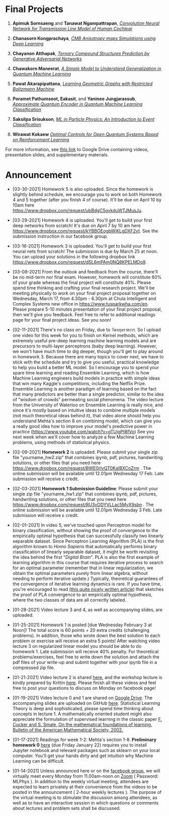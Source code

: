 # Final Projects 

1. **Apimuk Sornsaeng** and **Tanawat Ngampattrapan**, [*Convolution Neural Network for Transmission Line Model of Human Cochlear*](https://drive.google.com/file/d/12Wl57WDbpD_IDCC-xlPmvseYfNHB-e5i/view?usp=sharing)

2. **Chanasorn Kongprachaya**, [*CMB Anisotropy maps Simulations using Deep Learning*](https://drive.google.com/file/d/17SK0R8M6p0IQAqfqSXN8mZbrNvStDw1-/view?usp=sharing)

3. **Chayanon Atthapak**, [*Ternary Compound Structures Prediction by Generative Adversarial Networks*](https://drive.google.com/file/d/13WmcKGK61_di-2OYKvtHSIkRaugxXFEM/view?usp=sharing)

4. **Chawakorn Maneerat**, [*A Simple Model to Understand Generalization in Quantum Machine Learning*](https://drive.google.com/file/d/1HKITTNjlfY6bp9WsiG0uA9fqdMAbGgRz/view?usp=sharing)

5. **Pawat Akarapipattana**, [*Learning Geometric Graphs with Restricted Boltzmann Machine*](https://drive.google.com/file/d/16xFOWnLo79p0ZTzzwaJLxEzNTOCCc1HL/view?usp=sharing)

6. **Poramet Pathumsoot, Eakasit**, and **Yaninee Jungjarassub**, [*Approximate Quantum Encoder in Quantum Machine Learning Classification*](https://drive.google.com/file/d/1KXAjTK95f7k72vUAEbdDhkav523N7Zju/view?usp=sharing)

7. **Saksilpa Srisukson**, [*ML in Particle Physics:
An Introduction to Event Classification*](https://drive.google.com/file/d/1agAItOyNLttDQ2_quZfIK2jr230RBvi3/view?usp=sharing)

8. **Wirawat Kokaew** [*Optimal Controls for Open Quantum Systems Based on Reinforcement Learning*](https://drive.google.com/file/d/1oBsethFvHw0knBWAvQREDijYPT5FDh5X/view?usp=sharing)

For more information, see [this link](https://drive.google.com/file/d/12Wl57WDbpD_IDCC-xlPmvseYfNHB-e5i/view?usp=sharing) to Google Drive containing videos, presentation slides, and supplementary materials.


# Announcement

* [03-30-2021] Homework 5 is also uploaded. Since the homework is slightly behind schedule, we encourage you to work on both Homework 4 and 5 together (after you finish 4 of course). It'll be due on April 10 by 10am here https://www.dropbox.com/request/ubBdgC5ovkduWTJMusJu.

* [03-29-2021] Homework 4 is uploaded. You'll get to build your first deep networks from scratch! It's due on April 7 by 10 am here https://www.dropbox.com/request/kYBBOEogbWiKLgDXF2vt.
See the submission instruction in our facebook group.

* [03-16-2021] Homework 3 is uploaded. You'll get to build your first neural nets from scratch! The submission is due by March 25 at noon. You can upload your solutions in the following dropbox link https://www.dropbox.com/request/dSL6mPAm0NQ8KPELMDo9. 

* [03-08-2021] From the outlook and feedback from the course, there'll be no mid-term nor final exam. However, homework will constitute 60% of your grade whereas the final project will constitute 40%. Please spend time thinking and crafting your final research project. We'll be meeting physically to work on your final project proposal together on Wednesday, March 17, from 4.30pm - 6.30pm at Chula Intelligent and Complex Systems new office in https://www.tusparkwha.com/en. Please prepare 5-10 minutes presentation of your final project proposal, then we'll give you feedback. Feel free to refer to additional readings page for your final project ideas. See you soon!

* [02-11-2021] There's no class on Friday, due to วันหยุดราชการ. So I upload one video for this week for you to finish on Kernel methods, which are extremely useful pre-deep learning machine learning models and are precursors to multi-layer perceptrons (baby deep learning). However, we won't have much time to dig deeper, though you'll get to play around in homework 3. Because there are many topics to cover next, we have to stick with the schedule and try to give you useful, practical knowledge to help you build a better ML model. So I encourage you to spend your spare time learning and reading Ensemble Learning, which is how Machine Learning engineers build models in practice with simple ideas that win many Kaggle's competitions, including the Netflix Prize. 
Ensemble Learning is another paradigm of learning based on the fact that many predictors are better than a single predictor, similar to the idea of "wisdom of crowds" permeating social phenomena. The video lecture from the University of Waterloo on Ensemble Learning is really nice, and since it's mostly based on intuitive ideas to combine multiple models (not much theoretical ideas behind it), that video alone should help you understand Mehta's section 8 on combining model, which can give you a really good idea how to improve your model's predictive power in practice (https://www.youtube.com/watch?v=gTUigPt8fVo)
See you next week when we'll cover how to analyze a few Machine Learning problems, using methods of statistical physics.

* [02-09-2021] **Homework 2** is uploaded. Please submit your single zip file "yourname_hw2.zip" that combines ipynb, pdf, pictures, handwriting solutions, or other files that you need here https://www.dropbox.com/request/BWE0rIvQT0KaIBXCoZrm . The online submission will be available until 12.01pm Wednesday 17 Feb. Late submission will receive ε credit.

* [02-03-2021] **Homework 1 Submission Guideline**: Please submit your single zip file "yourname_hw1.zip" that combines ipynb, pdf, pictures, handwriting solutions, or other files that you need here https://www.dropbox.com/request/RU3vDDYVLLac5MyX9sbn . The online submission will be available until 12.01pm Wednesday 3 Feb. Late submission will receive ε credit.

* [02-01-2021] In video 5, we've touched upon Perceptron model for binary classification, without showing the proof of convergence to the empirically optimal hypothesis that can successfully classify two linearly separable dataset. Since Perceptron Learning Algorithm (PLA) is the first algorithm known to *Homo Sapiens* that automatically performs binary classification of linearly separable dataset, it might be worth revisiting the idea behind the first "*Digital Brain*". PLA is also the first example of learning algorithm in this course that requires iterative process to search for an optimal parameter (remember that in linear regularization, we obtain the optimal parameters purely from linear algebra, without needing to perform iterative update.) Typically, theoretical guarantees of the convergence of iterative learning dynamics is rare. If you have time, you're encouraged to read [(this quite nicely written article)](https://towardsdatascience.com/perceptron-learning-algorithm-d5db0deab975) that sketches the proof of PLA convergence to an empirically optimal hypothesis, where the two classes of data are all correctly labeled. 

* [01-28-2021] Video lecture 3 and 4, as well as accompanying slides, are uploaded. 

* [01-25-2021] Homework 1 is posted [due Wednesday February 3 at Noon]! The total score is 60 points + 20 extra credits (challenging problems). In addition, those who wrote down the best solution to each problem or exercise will receive an extra 5 points! After watching video lecture 3 on regularized linear model you should be able to do homework 1.  Late submission will receive 40% penalty. For theoretical problems/exercises, feel free to write down the solution and attach the pdf files of your write-up and submit together with your ipynb file in a compressed zip file. 

* [01-21-2021] Video lecture 2 is shared [here](https://drive.google.com/drive/folders/1urRjPvKjLZU3QgEDolsQIoC2gssWHB3j?usp=sharing), and the workshop lecture is kindly prepared by Krittin [here](https://drive.google.com/drive/folders/1D72xllKe4zZxsA72R7srdMr6NTIt2xgx?usp=sharing). Please finish all these videos and feel free to post your questions to discuss on Monday on facebook page! 

* [01-19-2021] Video lecture 0 and 1 are shared on [Google Drive](https://drive.google.com/drive/folders/1urRjPvKjLZU3QgEDolsQIoC2gssWHB3j?usp=sharing). The accompanying slides are uploaded on GitHub [here](https://github.com/TChotibut/ml-for-physical-scientists/tree/main/Lecture%20Notes). Statistical Learning Theory is deep and sophisticated, please spend time thinking about concepts in lecture 1. A mathematically oriented student might also appreciate the formulation of supervised learning in the classic paper [F. Cucker and S. Smale, On the mathematical foundations of learning, Bulletin of the American Mathematical Society, 2002.](https://github.com/TChotibut/ml-for-physical-scientists/blob/main/Reading%20Materials/Week1_Cucker_Smale_Mathematical%20Foundations%20of%20Learning.pdf)

* [01-17-2021] Readings for week 1-2: Mehta's section 1-8.  **Preliminary homework 0** [here](https://github.com/sinonkt/ml-for-physical-scientists/blob/main/Homework/HW0_ML%20can%20be%20difficult.ipynb) (due Friday January 22) requires you to install Jupyter notebook and relevant packages such as sklearn on your local computer.  You'll get your hands dirty and get intuition why Machine Learning can be difficult. 

* [01-14-2021] Unless announced here or on the [facebook group](https://www.facebook.com/groups/1033694817095022), we will virtually meet every Monday from 11.00am-noon on [Zoom](https://chula.zoom.us/j/5943943895?pwd=dmpxc3NBMXFPam1FeGtTY2tsdm95UT09) ( Password: MLPhys ). In addition to the weekly virtual meeting, attendees are expected to learn privately at their convenience from the videos to be posted in the announcement ( 2-hour weekly lectures ). The purpose of the virtual meeting is to stimulate the discussion among attendees, as well as to have an interactive session in which questions or comments about lectures and problem sets shall be discussed.

